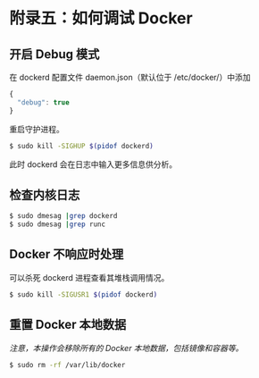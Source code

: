 # 附录五：如何调试 Docker

## 开启 Debug 模式

在 dockerd 配置文件 daemon.json（默认位于 /etc/docker/）中添加

```javascript
{
  "debug": true
}
```

重启守护进程。

```bash
$ sudo kill -SIGHUP $(pidof dockerd)
```

此时 dockerd 会在日志中输入更多信息供分析。

## 检查内核日志

```bash
$ sudo dmesag |grep dockerd
$ sudo dmesag |grep runc
```

## Docker 不响应时处理

可以杀死 dockerd 进程查看其堆栈调用情况。

```bash
$ sudo kill -SIGUSR1 $(pidof dockerd)
```

## 重置 Docker 本地数据

_注意，本操作会移除所有的 Docker 本地数据，包括镜像和容器等。_

```bash
$ sudo rm -rf /var/lib/docker
```

